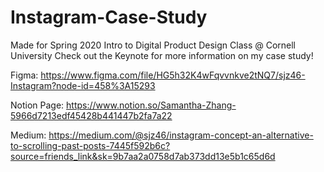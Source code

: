 # Instagram-Case-Study

Made for Spring 2020 Intro to Digital Product Design Class @ Cornell University
Check out the Keynote for more information on my case study!

Figma: https://www.figma.com/file/HG5h32K4wFqvvnkve2tNQ7/sjz46-Instagram?node-id=458%3A15293

Notion Page: https://www.notion.so/Samantha-Zhang-5966d7213edf45428b441447b2fa7a22

Medium: https://medium.com/@sjz46/instagram-concept-an-alternative-to-scrolling-past-posts-7445f592b6c?source=friends_link&sk=9b7aa2a0758d7ab373dd13e5b1c65d6d
